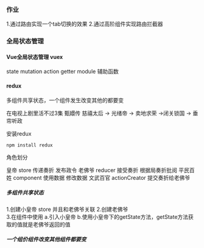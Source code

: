 ### 作业
1.通过路由实现一个tab切换的效果
2.通过高阶组件实现路由拦截器

### 全局状态管理 

#### Vue全局状态管理 vuex 
state  mutation  action  getter module 辅助函数

#### redux 
多组件共享状态，一个组件发生改变其他的都要变

在电视上剧里活不过3集 甄嬛传 
慈禧太后 -> 光绪帝 -> 卖地求荣 ->闭关锁国 -> 垂帘听政 

安装redux
```
npm install redux
```
角色划分

皇帝    store  传递奏折 发布政令
老佛爷  reducer  接受奏折 根据局奏折批阅
平民百姓 component  使用数据 修改数据
文武百官 actionCreator  提交奏折给老佛爷  

##### 多组件共享状态 
1.创建小皇帝 store 并且和老佛爷关联
2.创建老佛爷  
3.在组件中使用
  a.引入小皇帝
  b.使用小皇帝下的getState方法，getState方法获取的值就是老佛爷返回的值
##### 一个组价组件改变其他组件都要变
